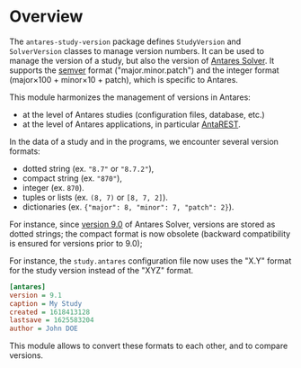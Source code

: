# Overview

The `antares-study-version` package defines `StudyVersion` and `SolverVersion` classes to manage version numbers.
It can be used to manage the version of a study, but also the version
of [Antares Solver](https://github.com/AntaresSimulatorTeam/Antares_Simulator).
It supports the [semver](https://semver.org/) format ("major.minor.patch") and the integer format
(major×100 + minor×10 + patch), which is specific to Antares.

This module harmonizes the management of versions in Antares:

- at the level of Antares studies (configuration files, database, etc.)
- at the level of Antares applications, in particular [AntaREST](https://github.com/AntaresSimulatorTeam/AntaREST/).

In the data of a study and in the programs, we encounter several version formats:

- dotted string (ex. `"8.7"` or `"8.7.2"`),
- compact string (ex. `"870"`),
- integer (ex. `870`).
- tuples or lists (ex. `(8, 7)` or `[8, 7, 2]`).
- dictionaries (ex. `{"major": 8, "minor": 7, "patch": 2}`).

For instance, since
[version 9.0](https://antares-simulator.readthedocs.io/en/latest/reference-guide/13-file-format/#v900)
of Antares Solver, versions are stored as dotted strings;
the compact format is now obsolete (backward compatibility is ensured for versions prior to 9.0);

For instance, the `study.antares` configuration file now uses the "X.Y" format for the study version instead
of the "XYZ" format.

```ini
[antares]
version = 9.1
caption = My Study
created = 1618413128
lastsave = 1625583204
author = John DOE
```

This module allows to convert these formats to each other, and to compare versions.
